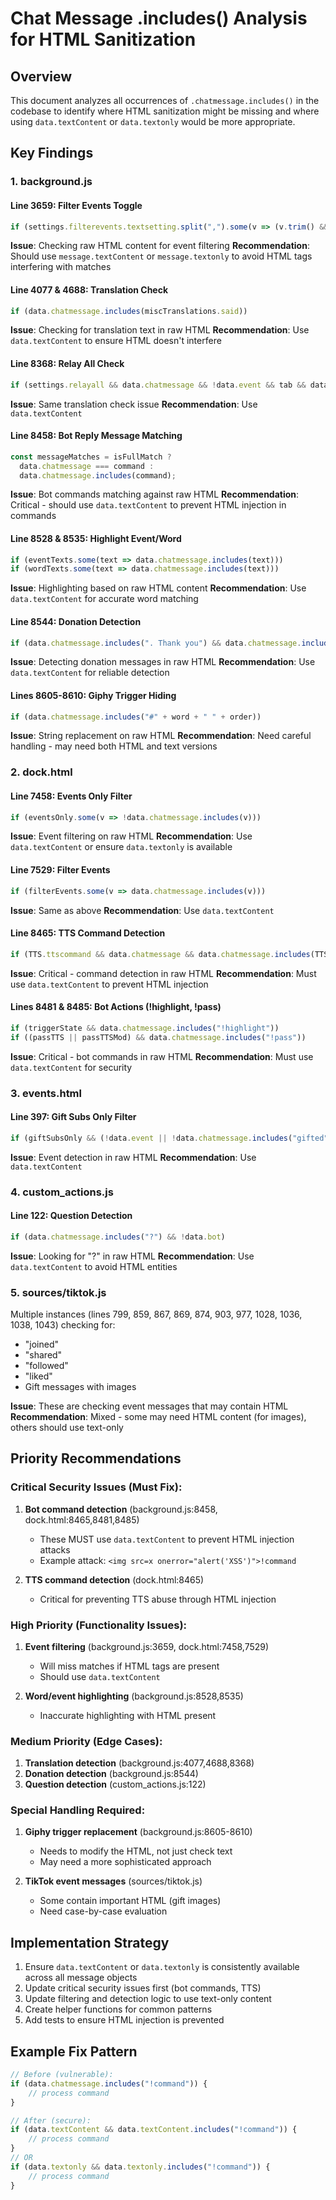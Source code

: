 # Chat Message .includes() Analysis for HTML Sanitization

## Overview
This document analyzes all occurrences of `.chatmessage.includes()` in the codebase to identify where HTML sanitization might be missing and where using `data.textContent` or `data.textonly` would be more appropriate.

## Key Findings

### 1. background.js

#### Line 3659: Filter Events Toggle
```javascript
if (settings.filterevents.textsetting.split(",").some(v => (v.trim() && message.chatmessage.includes(v))))
```
**Issue**: Checking raw HTML content for event filtering
**Recommendation**: Should use `message.textContent` or `message.textonly` to avoid HTML tags interfering with matches

#### Line 4077 & 4688: Translation Check
```javascript
if (data.chatmessage.includes(miscTranslations.said))
```
**Issue**: Checking for translation text in raw HTML
**Recommendation**: Use `data.textContent` to ensure HTML doesn't interfere

#### Line 8368: Relay All Check
```javascript
if (settings.relayall && data.chatmessage && !data.event && tab && data.chatmessage.includes(miscTranslations.said))
```
**Issue**: Same translation check issue
**Recommendation**: Use `data.textContent`

#### Line 8458: Bot Reply Message Matching
```javascript
const messageMatches = isFullMatch ? 
  data.chatmessage === command :
  data.chatmessage.includes(command);
```
**Issue**: Bot commands matching against raw HTML
**Recommendation**: Critical - should use `data.textContent` to prevent HTML injection in commands

#### Line 8528 & 8535: Highlight Event/Word
```javascript
if (eventTexts.some(text => data.chatmessage.includes(text)))
if (wordTexts.some(text => data.chatmessage.includes(text)))
```
**Issue**: Highlighting based on raw HTML content
**Recommendation**: Use `data.textContent` for accurate word matching

#### Line 8544: Donation Detection
```javascript
if (data.chatmessage.includes(". Thank you") && data.chatmessage.includes(" donated "))
```
**Issue**: Detecting donation messages in raw HTML
**Recommendation**: Use `data.textContent` for reliable detection

#### Lines 8605-8610: Giphy Trigger Hiding
```javascript
if (data.chatmessage.includes("#" + word + " " + order))
```
**Issue**: String replacement on raw HTML
**Recommendation**: Need careful handling - may need both HTML and text versions

### 2. dock.html

#### Line 7458: Events Only Filter
```javascript
if (eventsOnly.some(v => !data.chatmessage.includes(v)))
```
**Issue**: Event filtering on raw HTML
**Recommendation**: Use `data.textContent` or ensure `data.textonly` is available

#### Line 7529: Filter Events
```javascript
if (filterEvents.some(v => data.chatmessage.includes(v)))
```
**Issue**: Same as above
**Recommendation**: Use `data.textContent`

#### Line 8465: TTS Command Detection
```javascript
if (TTS.ttscommand && data.chatmessage && data.chatmessage.includes(TTS.ttscommand+" "))
```
**Issue**: Critical - command detection in raw HTML
**Recommendation**: Must use `data.textContent` to prevent HTML injection

#### Lines 8481 & 8485: Bot Actions (!highlight, !pass)
```javascript
if (triggerState && data.chatmessage.includes("!highlight"))
if ((passTTS || passTTSMod) && data.chatmessage.includes("!pass"))
```
**Issue**: Critical - bot commands in raw HTML
**Recommendation**: Must use `data.textContent` for security

### 3. events.html

#### Line 397: Gift Subs Only Filter
```javascript
if (giftSubsOnly && (!data.event || !data.chatmessage.includes("gifted")))
```
**Issue**: Event detection in raw HTML
**Recommendation**: Use `data.textContent`

### 4. custom_actions.js

#### Line 122: Question Detection
```javascript
if (data.chatmessage.includes("?") && !data.bot)
```
**Issue**: Looking for "?" in raw HTML
**Recommendation**: Use `data.textContent` to avoid HTML entities

### 5. sources/tiktok.js

Multiple instances (lines 799, 859, 867, 869, 874, 903, 977, 1028, 1036, 1038, 1043) checking for:
- "joined"
- "shared"
- "followed"
- "liked"
- Gift messages with images

**Issue**: These are checking event messages that may contain HTML
**Recommendation**: Mixed - some may need HTML content (for images), others should use text-only

## Priority Recommendations

### Critical Security Issues (Must Fix):
1. **Bot command detection** (background.js:8458, dock.html:8465,8481,8485)
   - These MUST use `data.textContent` to prevent HTML injection attacks
   - Example attack: `<img src=x onerror="alert('XSS')">!command`

2. **TTS command detection** (dock.html:8465)
   - Critical for preventing TTS abuse through HTML injection

### High Priority (Functionality Issues):
1. **Event filtering** (background.js:3659, dock.html:7458,7529)
   - Will miss matches if HTML tags are present
   - Should use `data.textContent`

2. **Word/event highlighting** (background.js:8528,8535)
   - Inaccurate highlighting with HTML present

### Medium Priority (Edge Cases):
1. **Translation detection** (background.js:4077,4688,8368)
2. **Donation detection** (background.js:8544)
3. **Question detection** (custom_actions.js:122)

### Special Handling Required:
1. **Giphy trigger replacement** (background.js:8605-8610)
   - Needs to modify the HTML, not just check text
   - May need a more sophisticated approach

2. **TikTok event messages** (sources/tiktok.js)
   - Some contain important HTML (gift images)
   - Need case-by-case evaluation

## Implementation Strategy

1. Ensure `data.textContent` or `data.textonly` is consistently available across all message objects
2. Update critical security issues first (bot commands, TTS)
3. Update filtering and detection logic to use text-only content
4. Create helper functions for common patterns
5. Add tests to ensure HTML injection is prevented

## Example Fix Pattern

```javascript
// Before (vulnerable):
if (data.chatmessage.includes("!command")) {
    // process command
}

// After (secure):
if (data.textContent && data.textContent.includes("!command")) {
    // process command
}
// OR
if (data.textonly && data.textonly.includes("!command")) {
    // process command
}
```